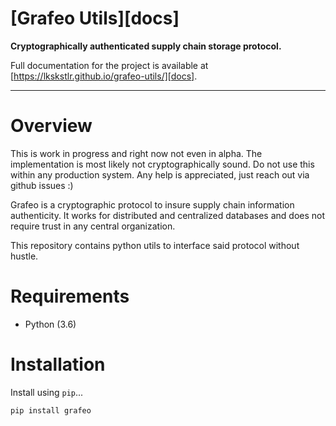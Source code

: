 # [Grafeo Utils][docs]

**Cryptographically authenticated supply chain storage protocol.**

Full documentation for the project is available at [https://lkskstlr.github.io/grafeo-utils/][docs].

---

# Overview

This is work in progress and right now not even in alpha. The implementation is most likely not cryptographically sound. Do not use this within any production system. Any help is appreciated, just reach out via github issues :)

Grafeo is a cryptographic protocol to insure supply chain information authenticity. It works for distributed and centralized databases and does not require trust in any central organization.

This repository contains python utils to interface said protocol without hustle.

# Requirements

* Python (3.6)

# Installation

Install using `pip`...

    pip install grafeo
